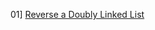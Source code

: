 01] [Reverse a Doubly Linked List](https://www.geeksforgeeks.org/problems/reverse-a-doubly-linked-list/1)
